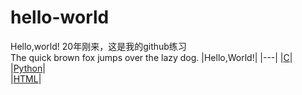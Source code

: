 # hello-world
Hello,world!
20年刚来，这是我的github练习  
The quick brown fox jumps over the lazy dog. 
|Hello,World!|
|---|
|[C](Hello%20World.c)|  
|[Python](Hello%20World.py)|  
|[HTML](Hello%20World.html)|  

